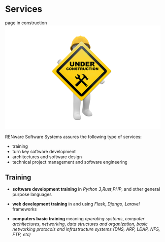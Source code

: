 # Services

page in construction
![wip picture](pictures/under_maintenance.png)

RENware Software Systems assures the following type of services:

* training
* turn key software development
* architectures and software design
* technical project management and software engineering





## Training

* **software development training** in *Python 3*,*Rust*,*PHP*, and other general purpose languages 

* **web development training** in and using *Flask*, *Django*, *Laravel* frameworks

* **computers basic training** meaning *operating systems*, *computer architectures*, *networking*, *data structures and organization*, *basic networking protocols and infrastructure systems (DNS, ARP, LDAP, NFS, FTP, etc)*




